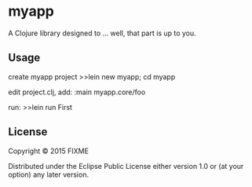 # myapp

A Clojure library designed to ... well, that part is up to you.

## Usage

create myapp project     >>lein new myapp; cd myapp

edit project.clj, add:    :main myapp.core/foo

run:                     >>lein run First


## License

Copyright © 2015 FIXME

Distributed under the Eclipse Public License either version 1.0 or (at
your option) any later version.
